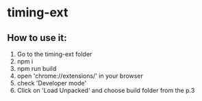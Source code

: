 # timing-ext
## How to use it:
1. Go to the timing-ext folder
2. npm i
3. npm run build
4. open 'chrome://extensions/' in your browser
5. check 'Developer mode'
6. Click on 'Load Unpacked' and choose build folder from the p.3
